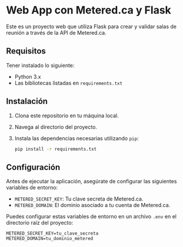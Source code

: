 # Web App con Metered.ca y Flask

Este es un proyecto web que utiliza Flask para crear y validar salas de reunión a través de la API de Metered.ca.

## Requisitos

Tener instalado lo siguiente:

- Python 3.x
- Las bibliotecas listadas en `requirements.txt`

## Instalación

1. Clona este repositorio en tu máquina local.
2. Navega al directorio del proyecto.
3. Instala las dependencias necesarias utilizando `pip`:

    ```sh
    pip install -r requirements.txt
    ```

## Configuración

Antes de ejecutar la aplicación, asegúrate de configurar las siguientes variables de entorno:

- `METERED_SECRET_KEY`: Tu clave secreta de Metered.ca.
- `METERED_DOMAIN`: El dominio asociado a tu cuenta de Metered.ca.

Puedes configurar estas variables de entorno en un archivo `.env` en el directorio raíz del proyecto:

```env
METERED_SECRET_KEY=tu_clave_secreta
METERED_DOMAIN=tu_dominio_metered
